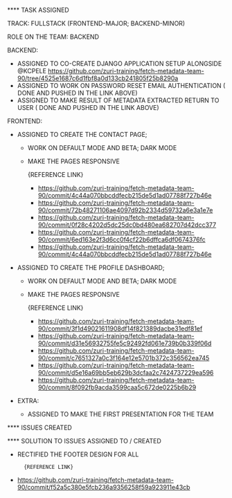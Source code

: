 ****                                                                     TASK ASSIGNED

TRACK: FULLSTACK (FRONTEND-MAJOR; BACKEND-MINOR)

ROLE ON THE TEAM: BACKEND

BACKEND:

  * ASSIGNED TO CO-CREATE DJANGO APPLICATION SETUP ALONGSIDE @KCPELE https://github.com/zuri-training/fetch-metadata-team-90/tree/4525e1687c6d1fbf8a0d133cb241805f25b8290a
  * ASSIGNED TO WORK ON PASSWORD RESET EMAIL AUTHENTICATION ( DONE AND PUSHED IN THE LINK ABOVE)
  * ASSIGNED TO MAKE RESULT OF METADATA EXTRACTED RETURN TO USER ( DONE AND PUSHED IN THE LINK ABOVE)
  
FRONTEND:
  
  * ASSIGNED TO CREATE THE CONTACT PAGE;
    *  WORK ON DEFAULT MODE AND BETA; DARK MODE
    *  MAKE THE PAGES RESPONSIVE

          {REFERENCE LINK}
          * https://github.com/zuri-training/fetch-metadata-team-90/commit/4c44a070bbcddfecb215de5d1ad07788f727b46e
          * https://github.com/zuri-training/fetch-metadata-team-90/commit/72b48271106ae4097d92b2334d59732a6e3a1e7e
          * https://github.com/zuri-training/fetch-metadata-team-90/commit/0f28c4202d5dc25dc0bd480ea682707d42dcc377
          * https://github.com/zuri-training/fetch-metadata-team-90/commit/6ed163e2f3d6cc0f4cf22b6dffca6df0674376fc
          * https://github.com/zuri-training/fetch-metadata-team-90/commit/4c44a070bbcddfecb215de5d1ad07788f727b46e
           
  * ASSIGNED TO CREATE THE PROFILE DASHBOARD;
    *  WORK ON DEFAULT MODE AND BETA; DARK MODE
    *  MAKE THE PAGES RESPONSIVE

         {REFERENCE LINK}
         * https://github.com/zuri-training/fetch-metadata-team-90/commit/3f1d49021611908df14f821389dacbe31edf81ef
         * https://github.com/zuri-training/fetch-metadata-team-90/commit/d31e56932755fe5c92492fd061e739b0b339f06d
         * https://github.com/zuri-training/fetch-metadata-team-90/commit/c7651327a0c3f164e12e5701b372c356562ea745
         * https://github.com/zuri-training/fetch-metadata-team-90/commit/d5e16a69bb5eb629b3dcfaa2c7424737229ea596
         * https://github.com/zuri-training/fetch-metadata-team-90/commit/8f092fb9acda3599caa5c672de0225b6b29

* EXTRA:
  
  * ASSIGNED TO MAKE THE FIRST PRESENTATION FOR THE TEAM


****                                                    ISSUES CREATED





****                                                    SOLUTION TO ISSUES ASSIGNED TO / CREATED

* RECTIFIED THE FOOTER DESIGN FOR ALL 

        {REFERENCE LINK}
     
* https://github.com/zuri-training/fetch-metadata-team-90/commit/f52a5c380e5fcb236a9356258f59a923911e43cb

